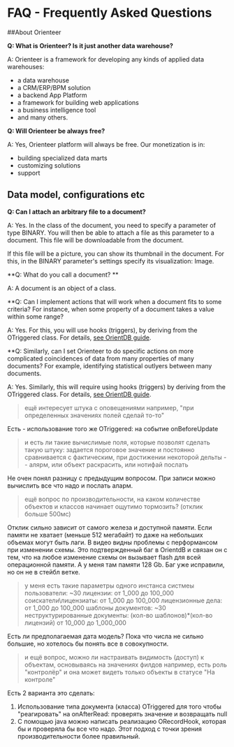 # FAQ - Frequently Asked Questions

##About Orienteer

**Q: What is Orienteer? Is it just another data warehouse?**

A: Orienteer is a framework for developing any kinds of applied data warehouses:
* a data warehouse
* a CRM/ERP/BPM solution
* a backend App Platform
* a framework for building web applications 
* a business intelligence tool
* and many others.

**Q: Will Orienteer be always free?**

A: Yes, Orienteer platform will always be free. Our monetization is in:
* building specialized data marts
* customizing solutions
* support

## Data model, configurations etc
**Q: Сan I attach an arbitrary file to a document?**

A: Yes. In the class of the document, you need to specify a parameter of type BINARY. You will then be able to attach a file as this parameter to a document. This file will be downloadable from the document.

If this file will be a picture, you can show its thumbnail in the document. For this, in the BINARY parameter's settings specify its visualization: Image.

**Q: What do you call a document? **

A: A document is an object of a class. 

**Q: Can I implement actions that will work when a document fits to some criteria? For instance, when some property of a document takes a value within some range?

A: Yes. For this, you will use hooks (triggers), by deriving from the OTriggered class. For details, [see OrientDB guide](http://orientdb.com/docs/last/Dynamic-Hooks.html).

**Q: Similarly, can I set Orienteer to do specific actions on more complicated coincidences of data from many properties of many documents? For example, identifying statistical outlyers between many documents.

A: Yes. Similarly, this will require using hooks (triggers) by deriving from the OTriggered class. For details, [see OrientDB guide](http://orientdb.com/docs/last/Dynamic-Hooks.html).


> ещё интересует штука с оповещениями
> например, "при определенных значениях полей сделай то-то"

Есть - использование того же OTriggered: на событие onBeforeUpdate

> и есть ли такие вычислимые поля, которые позволят сделать такую штуку: задается пороговое значение и постоянно сравнивается с фактическим, при достижении некоторой дельты -- алярм, или объект раскрасить, или нотифай послать

Не очен понял разницу с предыдущим вопросом. При записи можно
вычислить все что надо и послать аларм.

> ещё вопрос по производительности, на каком количестве объектов и классов начинает ощутимо тормозить? (отклик больше 500мс)

Отклик сильно зависит от самого железа и доступной памяти. Если памяти
не хватает (меньше 512 мегабайт) то даже на небольших объемах могут
быть лаги.
В видео видны проблемы с перформансом при изменении схемы. Это
подтвержденный баг в OrientdB и связан он с тем, что на любое
изменение схемы он вызывает flash для всей операционной памяти. А у
меня там памяти 128 Gb. Баг уже исправили, но он не в стейбл ветке.

> у меня есть такие параметры одного инстанса систмеы пользователи: ~30 лицензии: от 1_000 до 100_000 соискатели\лицензиаты: от 1_000 до 100_000 лицензионные дела: от 1_000 до 100_000 шаблоны документов: ~30 неструктурированные документы: (кол-во шаблонов)*(кол-во лицензий) от 10_000 до 1_000_000

Есть ли предполагаемая дата модель? Пока что числа не сильно большие,
но хотелось бы понять все в совокупности.



> и ещё вопрос, можно ли настраивать видимость (доступ) к объектам, основываясь на значениях филдов например, есть роль "контролёр" и она может видеть только объекты в статусе "На контроле"

Есть 2 варианта это сделать:
1) Использование типа документа (класса) OTriggered для того чтобы
"реагировать" на onAfterRead: проверять значение и возвращать null
2) С помощью java можно написать реализацию ORecordHook, которая бы и
проверяла бы все что надо. Этот подход с точки зрения
производительности более правильный.
